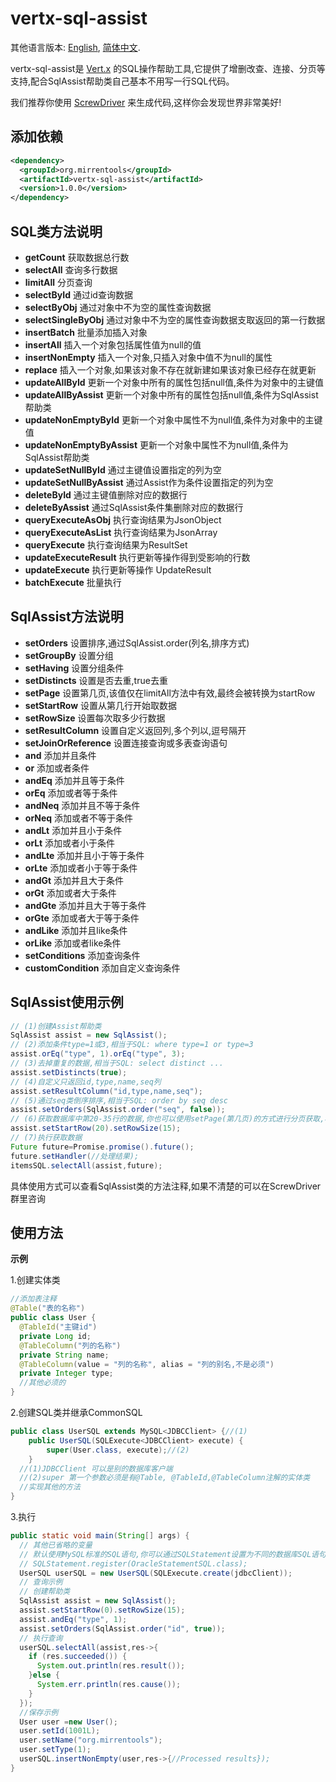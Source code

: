 # vertx-sql-assist
其他语言版本: [English](./README.md), [简体中文](./README.zh.md).

vertx-sql-assist是 [Vert.x](https://vertx.io/) 的SQL操作帮助工具,它提供了增删改查、连接、分页等支持,配合SqlAssist帮助类自己基本不用写一行SQL代码。

我们推荐你使用 [ScrewDriver](https://github.com/MirrenTools/screw-driver) 来生成代码,这样你会发现世界非常美好!
## 添加依赖
``` XML
<dependency>
  <groupId>org.mirrentools</groupId>
  <artifactId>vertx-sql-assist</artifactId>
  <version>1.0.0</version>
</dependency>
```
## SQL类方法说明
* **getCount** 获取数据总行数
* **selectAll** 查询多行数据
* **limitAll** 分页查询
* **selectById** 通过id查询数据
* **selectByObj** 通过对象中不为空的属性查询数据
* **selectSingleByObj** 通过对象中不为空的属性查询数据支取返回的第一行数据
* **insertBatch** 批量添加插入对象
* **insertAll** 插入一个对象包括属性值为null的值
* **insertNonEmpty** 插入一个对象,只插入对象中值不为null的属性
* **replace** 插入一个对象,如果该对象不存在就新建如果该对象已经存在就更新
* **updateAllById** 更新一个对象中所有的属性包括null值,条件为对象中的主键值
* **updateAllByAssist** 更新一个对象中所有的属性包括null值,条件为SqlAssist帮助类
* **updateNonEmptyById** 更新一个对象中属性不为null值,条件为对象中的主键值
* **updateNonEmptyByAssist** 更新一个对象中属性不为null值,条件为SqlAssist帮助类
* **updateSetNullById** 通过主键值设置指定的列为空
* **updateSetNullByAssist** 通过Assist作为条件设置指定的列为空
* **deleteById** 通过主键值删除对应的数据行
* **deleteByAssist** 通过SqlAssist条件集删除对应的数据行
* **queryExecuteAsObj** 执行查询结果为JsonObject
* **queryExecuteAsList** 执行查询结果为JsonArray
* **queryExecute** 执行查询结果为ResultSet
* **updateExecuteResult** 执行更新等操作得到受影响的行数
* **updateExecute** 执行更新等操作 UpdateResult
* **batchExecute** 批量执行

## SqlAssist方法说明
* **setOrders** 设置排序,通过SqlAssist.order(列名,排序方式)
* **setGroupBy** 设置分组
* **setHaving** 设置分组条件
* **setDistincts** 设置是否去重,true去重
* **setPage** 设置第几页,该值仅在limitAll方法中有效,最终会被转换为startRow
* **setStartRow** 设置从第几行开始取数据
* **setRowSize** 设置每次取多少行数据
* **setResultColumn** 设置自定义返回列,多个列以,逗号隔开
* **setJoinOrReference** 设置连接查询或多表查询语句
* **and** 添加并且条件
* **or** 添加或者条件
* **andEq** 添加并且等于条件
* **orEq** 添加或者等于条件
* **andNeq** 添加并且不等于条件
* **orNeq** 添加或者不等于条件
* **andLt** 添加并且小于条件
* **orLt** 添加或者小于条件
* **andLte** 添加并且小于等于条件
* **orLte** 添加或者小于等于条件
* **andGt** 添加并且大于条件
* **orGt** 添加或者大于条件
* **andGte** 添加并且大于等于条件
* **orGte** 添加或者大于等于条件
* **andLike** 添加并且like条件
* **orLike** 添加或者like条件
* **setConditions** 添加查询条件
* **customCondition** 添加自定义查询条件

## SqlAssist使用示例
``` java
// (1)创建Assist帮助类
SqlAssist assist = new SqlAssist();
// (2)添加条件type=1或3,相当于SQL: where type=1 or type=3
assist.orEq("type", 1).orEq("type", 3);
// (3)去掉重复的数据,相当于SQL: select distinct ...
assist.setDistincts(true);
// (4)自定义只返回id,type,name,seq列
assist.setResultColumn("id,type,name,seq");
// (5)通过seq类倒序排序,相当于SQL: order by seq desc
assist.setOrders(SqlAssist.order("seq", false));
// (6)获取数据库中第20-35行的数据,你也可以使用setPage(第几页)的方式进行分页获取,相当于SQL: limit 20,15
assist.setStartRow(20).setRowSize(15);
// (7)执行获取数据
Future future=Promise.promise().future();
future.setHandler(//处理结果);
itemsSQL.selectAll(assist,future);
```
具体使用方式可以查看SqlAssist类的方法注释,如果不清楚的可以在ScrewDriver群里咨询


## 使用方法

**示例**

1.创建实体类

``` java
//添加表注释
@Table("表的名称")
public class User {
  @TableId("主键id")
  private Long id;
  @TableColumn("列的名称")
  private String name;
  @TableColumn(value = "列的名称", alias = "列的别名,不是必须")
  private Integer type;
  //其他必须的
}  
```
2.创建SQL类并继承CommonSQL

``` java
public class UserSQL extends MySQL<JDBCClient> {//(1)
	public UserSQL(SQLExecute<JDBCClient> execute) {
		super(User.class, execute);//(2)
	}
  //(1)JDBCClient 可以是别的数据库客户端
  //(2)super 第一个参数必须是有@Table, @TableId,@TableColumn注解的实体类
  //实现其他的方法
}  
```
3.执行

``` java
public static void main(String[] args) {
  // 其他已省略的变量
  // 默认使用MySQL标准的SQL语句,你可以通过SQLStatement设置为不同的数据库SQL语句,支持MySQL、PostgreSQL、Oracle、DB2、SQL Server、SQLite,比如设置为Oracle你可以这样
  // SQLStatement.register(OracleStatementSQL.class);
  UserSQL userSQL = new UserSQL(SQLExecute.create(jdbcClient));
  // 查询示例
  // 创建帮助类
  SqlAssist assist = new SqlAssist();
  assist.setStartRow(0).setRowSize(15);
  assist.andEq("type", 1);
  assist.setOrders(SqlAssist.order("id", true));
  // 执行查询
  userSQL.selectAll(assist,res->{
    if (res.succeeded()) {
      System.out.println(res.result());
    }else {
      System.err.println(res.cause());
    }
  });
  //保存示例
  User user =new User();
  user.setId(1001L);
  user.setName("org.mirrentools");
  user.setType(1);
  userSQL.insertNonEmpty(user,res->{//Processed results});
}
```

